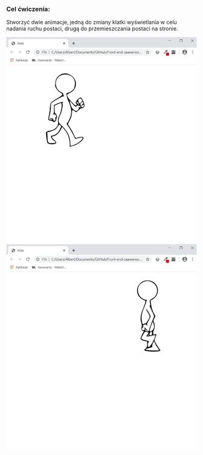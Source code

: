 <h3>Cel ćwiczenia:</h3>
<p>Stworzyć dwie animacje, jedną do zmiany klatki wyświetlania w celu nadania ruchu postaci, drugą do przemieszczania postaci na stronie.</p>

<img src="Screenshot1.png" alt="Tu powinien być Screenshot1">

<img src="Screenshot2.png" alt="Tu powinien być Screenshot2">